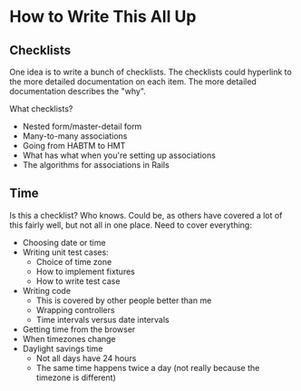 # How to Write This All Up
## Checklists
One idea is to write a bunch of checklists.
The checklists could hyperlink to the more detailed documentation
on each item.
The more detailed documentation describes the "why".

What checklists?

* Nested form/master-detail form
* Many-to-many associations
* Going from HABTM to HMT
* What has what when you're setting up associations
* The algorithms for associations in Rails

## Time
Is this a checklist? Who knows.
Could be, as others have covered a lot of this fairly well,
but not all in one place.
Need to cover everything:

* Choosing date or time
* Writing unit test cases:
  * Choice of time zone
  * How to implement fixtures
  * How to write test case
* Writing code
  * This is covered by other people better than me
  * Wrapping controllers
  * Time intervals versus date intervals
* Getting time from the browser
* When timezones change
* Daylight savings time
  * Not all days have 24 hours
  * The same time happens twice a day (not really because the timezone is different)
  
